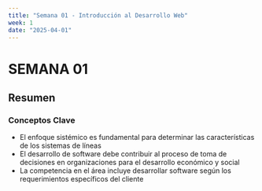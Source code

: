 ```yaml
---
title: "Semana 01 - Introducción al Desarrollo Web"
week: 1
date: "2025-04-01"
---
```


# SEMANA 01

## Resumen

### Conceptos Clave
- El enfoque sistémico es fundamental para determinar las características de los sistemas de líneas
- El desarrollo de software debe contribuir al proceso de toma de decisiones en organizaciones para el desarrollo económico y social
- La competencia en el área incluye desarrollar software según los requerimientos específicos del cliente